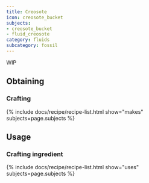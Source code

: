 ```yaml
---
title: Creosote
icon: creosote_bucket
subjects: 
- creosote_bucket
- fluid_creosote
category: fluids
subcategory: fossil
---
```


WIP

Obtaining
---------

### Crafting
{% include docs/recipe/recipe-list.html show="makes" subjects=page.subjects %}

Usage
-----

### Crafting ingredient
{% include docs/recipe/recipe-list.html show="uses" subjects=page.subjects %}